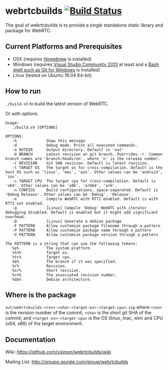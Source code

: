 # webrtcbuilds [![Build Status](https://travis-ci.org/vsimon/webrtcbuilds.svg?branch=master)](https://travis-ci.org/vsimon/webrtcbuilds)

The goal of webrtcbuilds is to provide a single standalone static library and
package for WebRTC.

## Current Platforms and Prerequisites

* OSX (requires [Homebrew](http://brew.sh/) is installed)
* Windows (requires [Visual Studio Community 2013](http://www.chromium.org/developers/how-tos/build-instructions-windows) at least
and a [Bash shell such as Git for Windows](https://msysgit.github.io) is
installed)
* Linux (tested on Ubuntu 16.04 64-bit)

## How to run

`./build.sh` to build the latest version of WebRTC.

Or with options.

```
Usage:
   ./build.sh [OPTIONS]

OPTIONS:
   -h             Show this message
   -d             Debug mode. Print all executed commands.
   -o OUTDIR      Output directory. Default is 'out'
   -b BRANCH      Latest revision on git branch. Overrides -r. Common branch names are 'branch-heads/nn', where 'n' is the release number.
   -r REVISION    Git SHA revision. Default is latest revision.
   -t TARGET OS   The target os for cross-compilation. Default is the host OS such as 'linux', 'mac', 'win'. Other values can be 'android', 'ios'.
   -c TARGET CPU  The target cpu for cross-compilation. Default is 'x64'. Other values can be 'x86', 'arm64', 'arm'.
   -n CONFIGS     Build configurations, space-separated. Default is 'Debug Release'. Other values can be 'Debug', 'Release'.
   -e             Compile WebRTC with RTTI enabled. Default is with RTTI not enabled.
   -g             [Linux] Compile 'Debug' WebRTC with iterator debugging disabled. Default is enabled but it might add significant overhead.
   -D             [Linux] Generate a debian package
   -F PATTERN     Allow customize package filename through a pattern
   -P PATTERN     Allow customize package name through a pattern
   -V PATTERN     Allow customize package version through a pattern

The PATTERN is a string that can use the following tokens:
   %p%            The system platform.
   %to%           Target os.
   %tc%           Target cpu.
   %b%            The branch if it was specified.
   %r%            Revision.
   %sr%           Short revision.
   %rn%           The associated revision number.
   %da%           Debian architecture.
```

## Where is the package

`out/webrtcbuilds-<rev>-<sha>-<target-os>-<target-cpu>.zip`
where `<rev>` is the revision number of the commit, `<sha>` is the short git SHA
of the commit, and `<target-os>-<target-cpu>` is the OS (linux, mac, win) and
CPU (x64, x86) of the target environment.

## Documentation

Wiki: https://github.com/vsimon/webrtcbuilds/wiki

Mailing List: http://groups.google.com/group/webrtcbuilds
